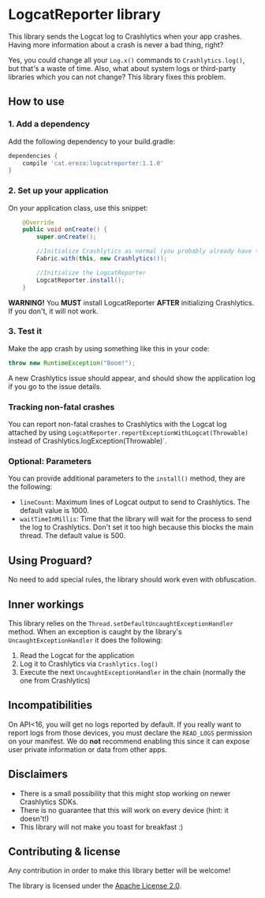 # LogcatReporter library

This library sends the Logcat log to Crashlytics when your app crashes. Having more information about a crash is never a bad thing, right?

Yes, you could change all your `Log.x()` commands to `Crashlytics.log()`, but that's a waste of time.
Also, what about system logs or third-party libraries which you can not change? This library fixes this problem.

## How to use

### 1. Add a dependency

Add the following dependency to your build.gradle:
```gradle
dependencies {
    compile 'cat.ereza:logcatreporter:1.1.0'
}
```

### 2. Set up your application

On your application class, use this snippet:
```java
    @Override
    public void onCreate() {
        super.onCreate();

        //Initialize Crashlytics as normal (you probably already have this code)
        Fabric.with(this, new Crashlytics());

        //Initialize the LogcatReporter
        LogcatReporter.install();
    }
```

**WARNING!** You **MUST** install LogcatReporter **AFTER** initializing Crashlytics. If you don't, it will not work.

### 3. Test it

Make the app crash by using something like this in your code:
```java
throw new RuntimeException("Boom!");
```

A new Crashlytics issue should appear, and should show the application log if you go to the issue details.

### Tracking non-fatal crashes

You can report non-fatal crashes to Crashlytics with the Logcat log attached by using `LogcatReporter.reportExceptionWithLogcat(Throwable)` instead of Crashlytics.logException(Throwable)`.

### Optional: Parameters

You can provide additional parameters to the `install()` method, they are the following:
* `lineCount`: Maximum lines of Logcat output to send to Crashlytics. The default value is 1000.
* `waitTimeInMillis`: Time that the library will wait for the process to send the log to Crashlytics. Don't set it too high because this blocks the main thread. The default value is 500.

## Using Proguard?

No need to add special rules, the library should work even with obfuscation.

## Inner workings

This library relies on the `Thread.setDefaultUncaughtExceptionHandler` method.
When an exception is caught by the library's `UncaughtExceptionHandler` it does the following:

1. Read the Logcat for the application
2. Log it to Crashlytics via `Crashlytics.log()`
3. Execute the next `UncaughtExceptionHandler` in the chain (normally the one from Crashlytics)

## Incompatibilities

On API<16, you will get no logs reported by default. If you really want to report logs from those devices,
you must declare the `READ_LOGS` permission on your manifest. We do **not** recommend enabling this since it can expose user private information or data from other apps.

## Disclaimers

* There is a small possibility that this might stop working on newer Crashlytics SDKs.
* There is no guarantee that this will work on every device (hint: it doesn't!)
* This library will not make you toast for breakfast :)

## Contributing & license

Any contribution in order to make this library better will be welcome!

The library is licensed under the [Apache License 2.0](https://github.com/Ereza/LogcatReporter/blob/master/LICENSE).